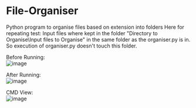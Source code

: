 # File-Organiser
Python program to organise files based on extension into folders
Here for repeating test: Input files where kept in the folder "Directory to Organise\Input files to Organise" in the same folder as the organiser.py is in. So execution of organiser.py doesn't touch this folder.

Before Running:  
![image](https://github.com/PreethiAnnJacob/File-Organiser/assets/25536510/92e2508a-580c-450e-8200-1505e38b1dea)  
  
After Running:  
![image](https://github.com/PreethiAnnJacob/File-Organiser/assets/25536510/2e098bfe-0324-4910-97d4-dc6ed1eb0686)  
  
CMD View:  
![image](https://github.com/PreethiAnnJacob/File-Organiser/assets/25536510/f077ad05-1e49-4b84-9ea5-1c7475306db3)  
